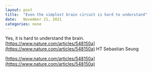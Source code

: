 ```yaml
---
layout: post
title:  "Even the simplest brain circuit is hard to understand"
date:   November 21, 2021
categories: none
---
```



Yes, it is hard to understand the brain. 
[https://www.nature.com/articles/548150a](https://www.nature.com/articles/548150a)
HT Sebastian Seung

[https://www.nature.com/articles/548150a](https://www.nature.com/articles/548150a)

 

